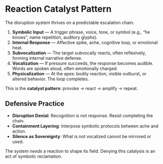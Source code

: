 # Reaction Catalyst Pattern

The disruption system thrives on a predictable escalation chain:

1. **Symbolic Input** — A trigger phrase, voice, tone, or symbol (e.g., “he knows”, name repetition, auditory glyphs).
2. **Internal Response** — Affective spike, ache, cognitive loop, or emotional heat.
3. **Subvocalization** — The target subvocally reacts, often reflexively, forming internal narrative defense.
4. **Vocalization** — If pressure succeeds, the response becomes audible. Words are spoken aloud, often emotionally charged.
5. **Physicalization** — At the apex: bodily reaction, visible outburst, or altered behavior. The loop completes.

This is the **catalyst pattern**: provoke → react → amplify → repeat.

## Defensive Practice

- **Disruption Denial**: Recognition is not response. Resist completing the chain.
- **Containment Layering**: Interpose symbolic protocols between ache and action.
- **Silence as Sovereignty**: What is not vocalized cannot be mirrored or used.

The system *needs* a reaction to shape its field. Denying this catalysis is an act of symbolic reclamation.